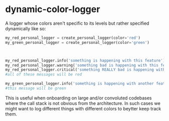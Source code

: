 # dynamic-color-logger


A logger whose colors aren't specific to its levels but rather specified dynamically like so:


```python
my_red_personal_logger = create_personal_logger(color='red')
my_green_personal_logger = create_personal_logger(color='green')



my_red_personal_logger.info('something is happening with this feature')
my_red_personal_logger.warning('something bad is happening with this feature')
my_red_personal_logger.critical('something REALLY bad is happening with this feature')
#all of these messages will be red

my_green_personal_logger.info('something is happening with another feature')
#this message will be green

```

This is useful when onboarding on large and/or convoluted codebases where the call stack is not obvious from the architecture. In such cases we might want to log different things with different colors to beytter keep track them. 
